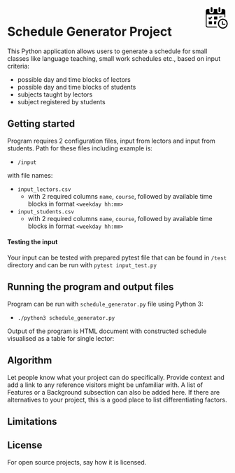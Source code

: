 <img src="work-schedule.png" alt="Schedule generator" style="width: 10%;" align="right"/>

# Schedule Generator Project

This Python application allows users to generate a schedule for small classes like language teaching, small work schedules etc., based on input criteria:
- possible day and time blocks of lectors
- possible day and time blocks of students
- subjects taught by lectors
- subject registered by students

## Getting started
Program requires 2 configuration files, input from lectors and input from students. Path for these files including example is:
* `/input`

with file names:

* `input_lectors.csv`
  * with 2 required columns `name`, `course`, followed by available time blocks in format `<weekday hh:mm>`
* `input_students.csv`
  * with 2 required columns `name`, `course`, followed by available time blocks in format `<weekday hh:mm>`

#### Testing the input
Your input can be tested with prepared pytest file that can be found in `/test` directory and can be run with `pytest input_test.py` 

## Running the program and output files
Program can be run with `schedule_generator.py` file using Python 3:
* `./python3 schedule_generator.py`

Output of the program is HTML document with constructed schedule visualised as a table for single lector:



## Algorithm
Let people know what your project can do specifically. Provide context and add a link to any reference visitors might be unfamiliar with. A list of Features or a Background subsection can also be added here. If there are alternatives to your project, this is a good place to list differentiating factors.

## Limitations




## License
For open source projects, say how it is licensed.

